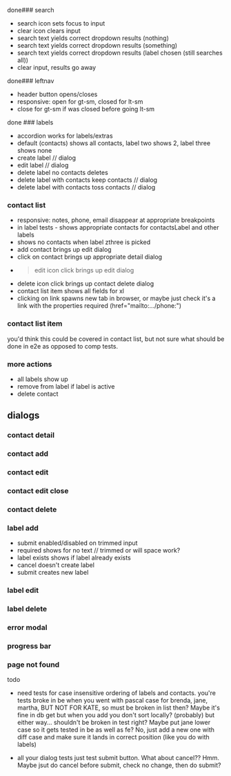 
done### search
* search icon sets focus to input
* clear icon clears input
* search text yields correct dropdown results (nothing)
* search text yields correct dropdown results (something)
* search text yields correct dropdown results (label chosen (still searches all))
* clear input, results go away

done### leftnav
* header button opens/closes
* responsive: open for gt-sm, closed for lt-sm
* close for gt-sm if was closed before going lt-sm

done ### labels
* accordion works for labels/extras
* default (contacts) shows all contacts, label two shows 2, label three shows none
* create label // dialog
* edit label // dialog
* delete label no contacts deletes
* delete label with contacts keep contacts // dialog
* delete label with contacts toss contacts // dialog

### contact list
* responsive: notes, phone, email disappear at appropriate breakpoints
*  in label tests - shows appropriate contacts for contactsLabel and other labels
*  shows no contacts when label zthree is picked
*  add contact brings up edit dialog
*  click on contact brings up appropriate detail dialog
* >edit icon click brings up edit dialog
*  delete icon click brings up contact delete dialog
* contact list item shows all fields for xl
* clicking on link spawns new tab in browser, or maybe just check it's a link with the properties required (href="mailto:.../phone:")

 
### contact list item
you'd think this could be covered in contact list, but not sure what should be done in e2e as opposed to comp tests. 


### more actions
* all labels show up
* remove from label if label is active
* delete contact

## dialogs
### contact detail 
### contact add
### contact edit 
### contact edit close
### contact delete 
### label add
* submit enabled/disabled on trimmed input
* required shows for no text // trimmed or will space work?
* label exists shows if label already exists
* cancel doesn't create label
* submit creates new label

### label edit
### label delete

### error modal
### progress bar
### page not found


todo
* need tests for case insensitive ordering of labels and contacts. you're tests broke in be when you went with pascal case
for brenda, jane, martha, BUT NOT FOR KATE, so must be broken in list then? Maybe it's fine in db get but when you add you don't sort locally? (probably)
but either way... shouldn't be broken in test right? Maybe put jane lower case so it gets tested in be as well as fe? No, just add a new one with diff case and make 
sure it lands in correct position (like you do with labels)

* all your dialog tests just test submit button. What about cancel?? Hmm. Maybe jsut do cancel before submit, check no change, then do submit?

